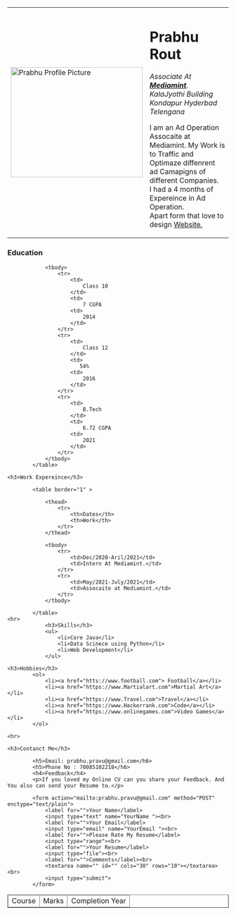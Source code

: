 <!DOCTYPE html>
<html lang="en">
<head>
    <meta charset="UTF-8">
    <title>Prabhu's Personal site</title>
</head>
<body>
    <table cellspacing ="20" >
        <tr>
            <td> <img src="https://media-exp1.licdn.com/dms/image/C5603AQH6f0AZ0_Ykgg/profile-displayphoto-shrink_400_400/0/1627048108702?e=1632355200&v=beta&t=ThGhJ2UboWMWOxPtMwtwjeLZzZKJHwK4k9R8e7QNioM" alt="Prabhu Profile Picture" height="250" width="300" ></td>
            <td>
                <h1>Prabhu Rout</h1>
                <p><em>Associate At <strong><a href="https://www.mediamint.com">Mediamint</a></strong>.<br>
                    KalaJyothi Building <br>
                    Kondapur Hyderbad <br>
                    Telengana</em></p>
                    <p>I am an Ad Operation Assocaite at Mediamint. My Work is to Traffic and Optimaze diffenrent ad Camapigns of different Companies.<br>
                    I had a 4 months of Expereince in Ad Operation.<br>
                    Apart form that love to design <a href="https://www.website.com">Website.</a></p>
            </td>
        </tr>
    </table>
    <h3>Education</h3>
            <table border="1px" >
                <thead>
                    <tr>
                        <td>
                            Course
                        </td>
                        <td>
                            Marks
                        </td>
                        <td>
                            Completion Year
                        </td>
                    </tr>
                </thead>

                <tbody>
                    <tr>
                        <td>
                            Class 10
                        </td>
                        <td>
                            7 CGPA
                        <td>
                            2014
                        </td>
                    </tr>
                    <tr>
                        <td>
                            Class 12
                        </td>
                        <td>
                           54%
                        <td>
                            2016
                        </td>
                    </tr>
                    <tr>
                        <td>
                            B.Tech
                        </td>
                        <td>
                            6.72 CGPA
                        <td>
                            2021
                        </td>
                    </tr>
                </tbody>
            </table>

    <h3>Work Expereince</h3>

            <table border="1" >

                <thead>
                    <tr>
                        <th>Dates</th>
                        <th>Work</th>
                    </tr>
                </thead>

                <tbody>
                    <tr>
                        <td>Dec/2020-Aril/2021</td>
                        <td>Intern At Mediamint.</td>
                    </tr>
                    <tr>
                        <td>May/2021-July/2021</td>
                        <td>Assocaite at Mediamint.</td>
                    </tr>
                </tbody>
                
            </table>
    <hr>
                <h3>Skills</h3>
                <ul>
                    <li>Core Java</li>
                    <li>Data Scinece using Python</li>
                    <li>Web Development</li>
                </ul>

    <h3>Hobbies</h3>
            <ol>
                <li><a href="htts://www.football.com"> Football</a></li>
                <li><a href="https://www.Martialart.com">Martial Art</a></li>
                <li><a href="https://www.Travel.com">Travel</a></li>
                <li><a href="https://www.Hackerrank.com">Code</a></li>
                <li><a href="https://www.onlinegames.com">Video Games</a></li>
            </ol>

    <hr>

    <h3>Contanct Me</h3>
            
            <h5>Email: prabhu.pravu@gmail.com</h6>
            <h5>Phone No : 70085102218</h6>
            <h4>Feedback</h4>
            <p>If you loved my Online CV can you share your Feedback. And You also can send your Resume to.</p>

            <form action="mailto:prabhu.pravu@gmail.com" method="POST" enctype="text/plain">
                <label for="">Your Name</label> 
                <input type="text" name="YourName "><br>
                <label for="">Your Email</label>
                <input type="email" name="YourEmail "><br>
                <label for="">Please Rate My Resume</label>
                <input type="range"><br>
                <label for="">Your Resume</label>
                <input type="file"><br>
                <label for="">Comments</label><br>
                <textarea name="" id="" cols="30" rows="10"></textarea><br>
                <input type="submit">
            </form>

   
        
    

    
</body>
</html>
